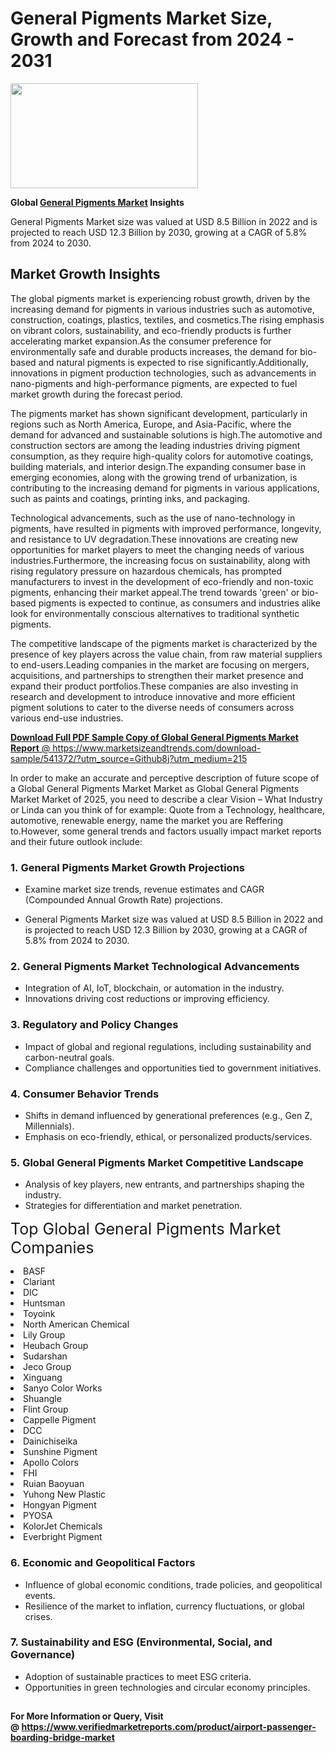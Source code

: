 <H1>General Pigments Market Size, Growth and Forecast from 2024 - 2031</H1><img class="aligncenter size-medium wp-image-584254" src="https://thirdeyenews.in/wp-content/uploads/2024/09/Global-Market-Research-300x168.jpeg" alt="" width="300" height="168" /><p><strong>Global&nbsp;<a href="https://www.marketsizeandtrends.com/download-sample/541372/?utm_source=Github8j?utm_medium=215">General Pigments Market</a> Insights</strong></p><p>General Pigments Market size was valued at USD 8.5 Billion in 2022 and is projected to reach USD 12.3 Billion by 2030, growing at a CAGR of 5.8% from 2024 to 2030.</p><p><h2>Market Growth Insights</h2> <p>The global pigments market is experiencing robust growth, driven by the increasing demand for pigments in various industries such as automotive, construction, coatings, plastics, textiles, and cosmetics.The rising emphasis on vibrant colors, sustainability, and eco-friendly products is further accelerating market expansion.As the consumer preference for environmentally safe and durable products increases, the demand for bio-based and natural pigments is expected to rise significantly.Additionally, innovations in pigment production technologies, such as advancements in nano-pigments and high-performance pigments, are expected to fuel market growth during the forecast period.</p> <p><a href="#"></a></p> <p>The pigments market has shown significant development, particularly in regions such as North America, Europe, and Asia-Pacific, where the demand for advanced and sustainable solutions is high.The automotive and construction sectors are among the leading industries driving pigment consumption, as they require high-quality colors for automotive coatings, building materials, and interior design.The expanding consumer base in emerging economies, along with the growing trend of urbanization, is contributing to the increasing demand for pigments in various applications, such as paints and coatings, printing inks, and packaging.</p> <p>Technological advancements, such as the use of nano-technology in pigments, have resulted in pigments with improved performance, longevity, and resistance to UV degradation.These innovations are creating new opportunities for market players to meet the changing needs of various industries.Furthermore, the increasing focus on sustainability, along with rising regulatory pressure on hazardous chemicals, has prompted manufacturers to invest in the development of eco-friendly and non-toxic pigments, enhancing their market appeal.The trend towards 'green' or bio-based pigments is expected to continue, as consumers and industries alike look for environmentally conscious alternatives to traditional synthetic pigments.</p> <p>The competitive landscape of the pigments market is characterized by the presence of key players across the value chain, from raw material suppliers to end-users.Leading companies in the market are focusing on mergers, acquisitions, and partnerships to strengthen their market presence and expand their product portfolios.These companies are also investing in research and development to introduce innovative and more efficient pigment solutions to cater to the diverse needs of consumers across various end-use industries.</p> <p><a href="#"></p><p><span class=""><strong>Download Full PDF Sample Copy of Global General Pigments Market Report</strong> @ <a href="https://www.marketsizeandtrends.com/download-sample/541372/?utm_source=Github8j?utm_medium=215" target="_blank">https://www.marketsizeandtrends.com/download-sample/541372/?utm_source=Github8j?utm_medium=215</a></span></p><p>In order to make an accurate and perceptive description of future scope of a Global&nbsp;General Pigments Market Market as Global&nbsp;General Pigments Market Market of 2025, you need to describe a clear Vision &ndash; What Industry or Linda can you think of for example: Quote from a Technology, healthcare, automotive, renewable energy, name the market you are Reffering to.However, some general trends and factors usually impact market reports and their future outlook include:</p><h3>1.&nbsp;<strong>General Pigments Market Growth Projections</strong></h3><ul><li>Examine market size trends, revenue estimates and CAGR (Compounded Annual Growth Rate) projections.</li><li><p>General Pigments Market size was valued at USD 8.5 Billion in 2022 and is projected to reach USD 12.3 Billion by 2030, growing at a CAGR of 5.8% from 2024 to 2030.</p></li></ul><h3>2.&nbsp;<strong>General Pigments Market Technological Advancements</strong></h3><ul><li>Integration of AI, IoT, blockchain, or automation in the industry.</li><li>Innovations driving cost reductions or improving efficiency.</li></ul><h3>3.&nbsp;<strong>Regulatory and Policy Changes</strong></h3><ul><li>Impact of global and regional regulations, including sustainability and carbon-neutral goals.</li><li>Compliance challenges and opportunities tied to government initiatives.</li></ul><h3>4.&nbsp;<strong>Consumer Behavior Trends</strong></h3><ul><li>Shifts in demand influenced by generational preferences (e.g., Gen Z, Millennials).</li><li>Emphasis on eco-friendly, ethical, or personalized products/services.</li></ul><h3>5.&nbsp;<strong>Global General Pigments Market Competitive Landscape</strong></h3><ul><li>Analysis of key players, new entrants, and partnerships shaping the industry.</li><li>Strategies for differentiation and market penetration.</li></ul><p data-pm-slice="1 1 []"><span style="color: inherit; font-family: inherit; font-size: 25px;">Top Global General Pigments Market Companies</span></p><div class="" data-test-id=""><p><li>BASF</li><li> Clariant</li><li> DIC</li><li> Huntsman</li><li> Toyoink</li><li> North American Chemical</li><li> Lily Group</li><li> Heubach Group</li><li> Sudarshan</li><li> Jeco Group</li><li> Xinguang</li><li> Sanyo Color Works</li><li> Shuangle</li><li> Flint Group</li><li> Cappelle Pigment</li><li> DCC</li><li> Dainichiseika</li><li> Sunshine Pigment</li><li> Apollo Colors</li><li> FHI</li><li> Ruian Baoyuan</li><li> Yuhong New Plastic</li><li> Hongyan Pigment</li><li> PYOSA</li><li> KolorJet Chemicals</li><li> Everbright Pigment</li></p></div><h3>6.&nbsp;<strong>Economic and Geopolitical Factors</strong></h3><ul><li>Influence of global economic conditions, trade policies, and geopolitical events.</li><li>Resilience of the market to inflation, currency fluctuations, or global crises.</li></ul><h3>7.&nbsp;<strong>Sustainability and ESG (Environmental, Social, and Governance)</strong></h3><ul><li>Adoption of sustainable practices to meet ESG criteria.</li><li>Opportunities in green technologies and circular economy principles.</li></ul><h2><strong style="font-size: 14px;">For More Information or Query, Visit @&nbsp;</strong><a style="background-color: #ffffff; font-size: 14px;" href="https://www.marketsizeandtrends.com/report/general-pigments-market/" target="_blank">https://www.verifiedmarketreports.com/product/airport-passenger-boarding-bridge-market</a></h2>